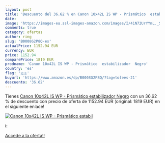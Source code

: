 ```yaml
---
layout: post
title: 'Descuento del 36.62 % en Canon 10x42L IS WP - Prismático  estabil'
date: 
image: 'https://images-eu.ssl-images-amazon.com/images/I/41N72UrYYmL._SL200_.jpg'
comments: true
category: ofertas
author: ring
slug: 'B0008G2P8Q-es'
actualPrice: 1152.94 EUR
currency: EUR
price: 1152.94
comparePrice: 1819 EUR
prodname: 'Canon 10x42L IS WP - Prismático  estabilizador  Negro'
country: 'es'
flag: '🇪🇸'
buyurl: 'https://www.amazon.es/dp/B0008G2P8Q/?tag=tolees-21'
descuento: '36.62'
---
```


Tienes [Canon 10x42L IS WP - Prismático  estabilizador  Negro](https://www.amazon.es/dp/B0008G2P8Q/?tag=tolees-21) con un 36.62 % de descuento con precio de oferta de 1152.94 EUR (original: 1819 EUR) en el siguiente enlace!

[![Canon 10x42L IS WP - Prismático  estabil](https://images-eu.ssl-images-amazon.com/images/I/41N72UrYYmL._SL200_.jpg)](https://www.amazon.es/dp/B0008G2P8Q/?tag=tolees-21)

ℹ️:


[Accede a la oferta!!](https://www.amazon.es/dp/B0008G2P8Q/?tag=tolees-21)
